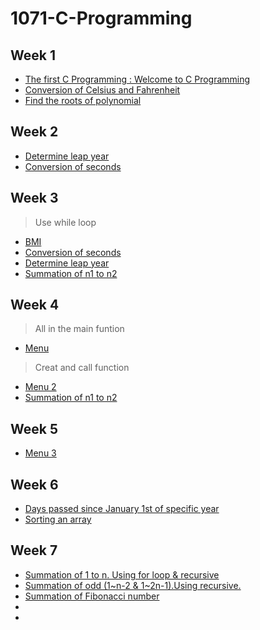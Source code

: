 # 1071-C-Programming

## Week 1

- [The first C Programming : Welcome to C Programming](https://github.com/407410116/1071-C-Programming/blob/master/w01/welcome.cpp)
- [Conversion of Celsius and Fahrenheit](https://github.com/407410116/1071-C-Programming/blob/master/w01/tempconvert.cpp)
- [Find the roots of polynomial](https://github.com/407410116/1071-C-Programming/blob/master/w01/roots.cpp)

## Week 2

- [Determine leap year](https://github.com/407410116/1071-C-Programming/blob/master/w02/leap%20year.cpp)
- [Conversion of seconds](https://github.com/407410116/1071-C-Programming/blob/master/w02/seconds.cpp)

## Week 3

>Use while loop
- [BMI](https://github.com/407410116/1071-C-Programming/blob/master/w03/BMI%20using%20while.cpp)
- [Conversion of seconds](https://github.com/407410116/1071-C-Programming/blob/master/w03/Convert%20seconds%20using%20while%20loop.cpp)
- [Determine leap year](https://github.com/407410116/1071-C-Programming/blob/master/w03/Leap%20year%20using%20while%20loop.cpp)
- [Summation of n1 to n2](https://github.com/407410116/1071-C-Programming/blob/master/w03/sum(n1%2Cn2)%20using%20while.cpp)

## Week 4

>All in the main funtion
- [Menu](https://github.com/407410116/1071-C-Programming/blob/master/w04/menu.cpp)
>Creat and call function
- [Menu 2](https://github.com/407410116/1071-C-Programming/blob/master/w04/menu2.cpp)
- [Summation of n1 to n2](https://github.com/407410116/1071-C-Programming/blob/master/w04/sum(n1%2Cn2).cpp)

## Week 5

- [Menu 3](https://github.com/407410116/1071-C-Programming/blob/master/w05/menu3.cpp)

## Week 6

- [Days passed since January 1st of specific year](https://github.com/407410116/1071-C-Programming/blob/master/w06/DaysPassedSinceJan1ofSpecificYear.cpp)
- [Sorting an array](https://github.com/407410116/1071-C-Programming/blob/master/w06/SortingAnArray.cpp)

## Week 7
- [Summation of 1 to n. Using for loop & recursive](https://github.com/407410116/1071-C-Programming/blob/master/w07/sum(n)%2Crsum(n).cpp)
- [Summation of odd (1~n-2 & 1~2n-1).Using recursive.](https://github.com/407410116/1071-C-Programming/blob/master/w07/sumodd1(n)%2Csumodd2(n).cpp)
- [Summation of Fibonacci number](https://github.com/407410116/1071-C-Programming/blob/master/w07/Fib(n).cpp)
- []()
- []()
<!--stackedit_data:
eyJoaXN0b3J5IjpbLTgzODUzNDIwMCwtNzIyNzAyMTczLDczMz
MwNDkwMywxNzMzNDQ1Njc3LC04MjQwMTkxMjddfQ==
-->